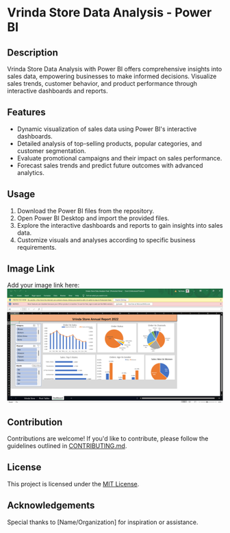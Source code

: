 # Vrinda Store Data Analysis - Power BI

## Description
Vrinda Store Data Analysis with Power BI offers comprehensive insights into sales data, empowering businesses to make informed decisions. Visualize sales trends, customer behavior, and product performance through interactive dashboards and reports.

## Features
- Dynamic visualization of sales data using Power BI's interactive dashboards.
- Detailed analysis of top-selling products, popular categories, and customer segmentation.
- Evaluate promotional campaigns and their impact on sales performance.
- Forecast sales trends and predict future outcomes with advanced analytics.

## Usage
1. Download the Power BI files from the repository.
2. Open Power BI Desktop and import the provided files.
3. Explore the interactive dashboards and reports to gain insights into sales data.
4. Customize visuals and analyses according to specific business requirements.

## Image Link
Add your image link here:
![Dashboard Image](https://github.com/tasleem-29/Vrinda-Store-Data-Analysis/blob/main/Vindra%20Dashboard.png)

## Contribution
Contributions are welcome! If you'd like to contribute, please follow the guidelines outlined in [CONTRIBUTING.md](CONTRIBUTING.md).

## License
This project is licensed under the [MIT License](LICENSE.md).

## Acknowledgements
Special thanks to [Name/Organization] for inspiration or assistance.

